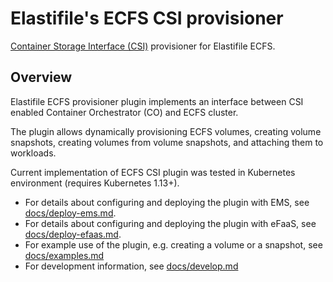 # Elastifile's ECFS CSI provisioner

[Container Storage Interface (CSI)](https://github.com/container-storage-interface/) provisioner for Elastifile ECFS.

## Overview

Elastifile ECFS provisioner plugin implements an interface between CSI enabled Container Orchestrator (CO) and ECFS cluster.

The plugin allows dynamically provisioning ECFS volumes, creating volume snapshots, creating volumes from volume snapshots, and attaching them to workloads.

Current implementation of ECFS CSI plugin was tested in Kubernetes environment (requires Kubernetes 1.13+).

* For details about configuring and deploying the plugin with EMS, see [docs/deploy-ems.md](docs/deploy-ems.md).
* For details about configuring and deploying the plugin with eFaaS, see [docs/deploy-efaas.md](docs/deploy-efaas.md).
* For example use of the plugin, e.g. creating a volume or a snapshot, see [docs/examples.md](docs/examples.md)
* For development information, see [docs/develop.md](docs/develop.md)
